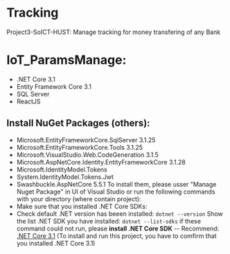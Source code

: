 # Tracking
Project3-SoICT-HUST: Manage tracking for money transfering of any Bank

# IoT_ParamsManage:
- .NET Core 3.1
- Entity Framework Core 3.1
- SQL Server
- ReactJS

## Install NuGet Packages (others):
- Microsoft.EntityFrameworkCore.SqlServer 3.1.25
- Microsoft.EntityFrameworkCore.Tools 3.1.25
- Microsoft.VisualStudio.Web.CodeGeneration 3.1.5
- Microsoft.AspNetCore.Identity.EntityFrameworkCore 3.1.28
- Microsoft.IdentityModel.Tokens
- System.IdentityModel.Tokens.Jwt
- Swashbuckle.AspNetCore 5.5.1
To install them, please usser "Manage Nuget Package" in UI of Visual Studio or run the following commands with your directory (where contain project):
- Make sure that you installed .NET Core SDKs:
- Check default .NET version has beeen installed: `dotnet --version`
  Show the list .NET SDK you have installed:  `dotnet --list-sdks`
  if these command could not run, please **install .NET Core SDK**
   -- Recommend: [.NET Core 3.1](https://dotnet.microsoft.com/en-us/download/dotnet/3.1)
(To install and run this project, you have to comfirm that you installed .NET Core 3.1)

